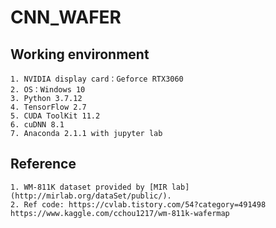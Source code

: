 # CNN_WAFER
## Working environment
	1. NVIDIA display card：Geforce RTX3060
	2. OS：Windows 10
	3. Python 3.7.12
	4. TensorFlow 2.7
	5. CUDA ToolKit 11.2
	6. cuDNN 8.1
	7. Anaconda 2.1.1 with jupyter lab
## Reference
	1. WM-811K dataset provided by [MIR lab](http://mirlab.org/dataSet/public/).
	2. Ref code: https://cvlab.tistory.com/54?category=491498 https://www.kaggle.com/cchou1217/wm-811k-wafermap
	 
